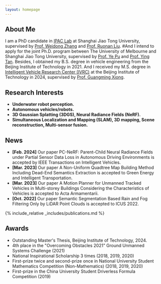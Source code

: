 ```yaml
---
layout: homepage
---
```


## About Me

I am a PhD candidate in [IPAC Lab](https://ipac.sjtu.edu.cn/) at Shanghai Jiao Tong University, supervised by [Prof. Weidong Zhang](https://scholar.google.com.hk/citations?user=TkFwJLEAAAAJ&hl=zh-CN&oi=ao) and [Prof. Ruonan Liu](https://scholar.google.com.hk/citations?hl=zh-CN&user=jiAlRAwAAAAJ). 
#And I intend to apply for the joint Ph.D. program between The University of Melbourne and Shanghai Jiao Tong University, supervised by [Prof. Ye Pu](https://scholar.google.com/citations?user=5IlwSs8AAAAJ&hl=en&oi=sra) and [Prof. Ying Tan](https://scholar.google.com/citations?user=7D5G7MEAAAAJ&hl=en). 
Besides, I obtained my B.S. degree in vehicle engineering from the Beijing Institute of Technology in 2021. And I received my M.S. degree in [Intelligent Vehicle Research Center (IVRC)](https://me.bit.edu.cn/jgsz/jlgcx1/qjyjs1/index.htm) at the Beijing Institute of Technology in 2024, supervised by [Prof. Guangming Xiong](https://ieeexplore.ieee.org/author/37286205000). 

<!-- I received the B.S degree in vehicle engineering from the School of Mechanical Engineering, Beijing Institute of Technology, Beijing, China, in 2021. I’m currently a Master student in Intelligent Vehicle Research Center at Beijing Institute of Technology.  -->

## Research Interests
- **Underwater robot perception.**
- **Autonomous vehicles/robots.** 
- **3D Gaussian Splatting (3DGS), Neural Radiance Fields (NeRF).**
- **Simultaneous Localization and Mapping (SLAM), 3D mapping, Scene reconstruction, Multi-sensor fusion.**

## News

- **[Feb. 2024]** Our paper PC-NeRF: Parent-Child Neural Radiance Fields under Partial Sensor Data Loss in Autonomous Driving Environments is accepted by IEEE Transactions on Intelligent Vehicles.
- **[Mar. 2023]** Our paper A Non-Uniform Quadtree Map Building Method Including Dead-End Semantics Extraction is accepted to Green Energy and Intelligent Transportation.
- **[Mar. 2023]** Our paper A Motion Planner for Unmanned Tracked Vehicles in Multi-storey Buildings Considering the Characteristics of Vehicles is accepted to Acta Armamentarii.
- **[Oct. 2022]** Our paper Semantic Segmentation Based Rain and Fog Filtering Only by LiDAR Point Clouds is accepted to ICUS 2022.

{% include_relative _includes/publications.md %}

<!-- {% include_relative _includes/services.md %} -->

## Awards
- Outstanding Master's Thesis, Beijing Institute of Technology, 2024.
- 4th place in the "Overcoming Obstacles 2021" Ground Unmanned Systems Challenge (2021)
- National Inspirational Scholarship 3 times (2018, 2019, 2020)
- First-prize twice and second-prize once in National University Student Mathematics Competition (Non-Mathematics) (2018, 2019, 2020)
- First-prize in the China University Student Driverless Formula Competition (2019)


